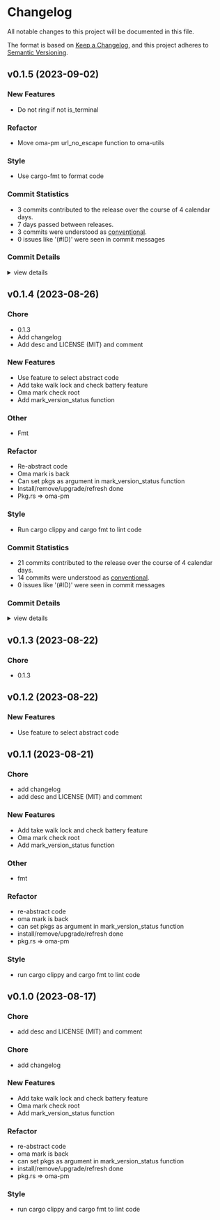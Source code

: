 # Changelog

All notable changes to this project will be documented in this file.

The format is based on [Keep a Changelog](https://keepachangelog.com/en/1.0.0/),
and this project adheres to [Semantic Versioning](https://semver.org/spec/v2.0.0.html).

## v0.1.5 (2023-09-02)

### New Features

 - <csr-id-232b98246297a42b6294f2c39dc6d06b58ebbb32/> Do not ring if not is_terminal

### Refactor

 - <csr-id-25554c2835d2b2ce50815ce2aa3e8b3cd40071b3/> Move oma-pm url_no_escape function to oma-utils

### Style

 - <csr-id-177be7637ea9e6dce7a988d1b20553cb072ac33d/> Use cargo-fmt to format code

### Commit Statistics

<csr-read-only-do-not-edit/>

 - 3 commits contributed to the release over the course of 4 calendar days.
 - 7 days passed between releases.
 - 3 commits were understood as [conventional](https://www.conventionalcommits.org).
 - 0 issues like '(#ID)' were seen in commit messages

### Commit Details

<csr-read-only-do-not-edit/>

<details><summary>view details</summary>

 * **Uncategorized**
    - Use cargo-fmt to format code ([`177be76`](https://github.com/AOSC-Dev/oma/commit/177be7637ea9e6dce7a988d1b20553cb072ac33d))
    - Move oma-pm url_no_escape function to oma-utils ([`25554c2`](https://github.com/AOSC-Dev/oma/commit/25554c2835d2b2ce50815ce2aa3e8b3cd40071b3))
    - Do not ring if not is_terminal ([`232b982`](https://github.com/AOSC-Dev/oma/commit/232b98246297a42b6294f2c39dc6d06b58ebbb32))
</details>

## v0.1.4 (2023-08-26)

<csr-id-08bafaf3f46c347f8f95ef2e0dbd420e7ee3e197/>
<csr-id-5f8881a5f16b1798323ec1bd558c1c8abb7b44d1/>
<csr-id-02d849fe98571c85ca78c5b6c1df71ef5077deb4/>
<csr-id-9bb6e19a703bc76515a7fa70c19aaafef38c7d7b/>
<csr-id-21864b9135312ce096ccfed57dc240fffd28fda1/>
<csr-id-004cf53213308152b780115f50ec55589e08d3ae/>
<csr-id-87f2218bd28559b2483a515b892043d65df8f576/>
<csr-id-d921ccbec06258c1f30815b0685302376ecbd343/>
<csr-id-e0208cd2160358e8125577f990df090f02dc9528/>
<csr-id-9de51fa2cf2993c10acfd05d3cda133e6140ac44/>

### Chore

 - <csr-id-08bafaf3f46c347f8f95ef2e0dbd420e7ee3e197/> 0.1.3
 - <csr-id-5f8881a5f16b1798323ec1bd558c1c8abb7b44d1/> Add changelog
 - <csr-id-02d849fe98571c85ca78c5b6c1df71ef5077deb4/> Add desc and LICENSE (MIT) and comment

### New Features

 - <csr-id-69a17fe9bbc77374992e617a62db681bb7a1bca6/> Use feature to select abstract code
 - <csr-id-5afbe32511508a14055d780724c8bd71db2fcb18/> Add take walk lock and check battery feature
 - <csr-id-efe79f32b2923d4ebfa836349e7b5b041b953e77/> Oma mark check root
 - <csr-id-578b5e39890ec6a53b378c56201b0e179107f451/> Add mark_version_status function

### Other

 - <csr-id-9bb6e19a703bc76515a7fa70c19aaafef38c7d7b/> Fmt

### Refactor

 - <csr-id-21864b9135312ce096ccfed57dc240fffd28fda1/> Re-abstract code
 - <csr-id-004cf53213308152b780115f50ec55589e08d3ae/> Oma mark is back
 - <csr-id-87f2218bd28559b2483a515b892043d65df8f576/> Can set pkgs as argument in mark_version_status function
 - <csr-id-d921ccbec06258c1f30815b0685302376ecbd343/> Install/remove/upgrade/refresh done
 - <csr-id-e0208cd2160358e8125577f990df090f02dc9528/> Pkg.rs => oma-pm

### Style

 - <csr-id-9de51fa2cf2993c10acfd05d3cda133e6140ac44/> Run cargo clippy and cargo fmt to lint code

### Commit Statistics

<csr-read-only-do-not-edit/>

 - 21 commits contributed to the release over the course of 4 calendar days.
 - 14 commits were understood as [conventional](https://www.conventionalcommits.org).
 - 0 issues like '(#ID)' were seen in commit messages

### Commit Details

<csr-read-only-do-not-edit/>

<details><summary>view details</summary>

 * **Uncategorized**
    - Bump oma-console v0.1.1, oma-fetch v0.1.2, oma-utils v0.1.4, oma-pm v0.2.1 ([`64f5d1b`](https://github.com/AOSC-Dev/oma/commit/64f5d1bf4f93b7b3b1f5a00134e232409458e5e3))
    - Bump oma-utils v0.1.3 ([`206806f`](https://github.com/AOSC-Dev/oma/commit/206806f036ed7f127955c14499c742c7864848f9))
    - 0.1.3 ([`08bafaf`](https://github.com/AOSC-Dev/oma/commit/08bafaf3f46c347f8f95ef2e0dbd420e7ee3e197))
    - Bump oma-utils v0.1.2 ([`27954dc`](https://github.com/AOSC-Dev/oma/commit/27954dc8346d57431f4d4f4cbf695841027eb440))
    - Use feature to select abstract code ([`69a17fe`](https://github.com/AOSC-Dev/oma/commit/69a17fe9bbc77374992e617a62db681bb7a1bca6))
    - Bump oma-fetch v0.1.1, oma-utils v0.1.1, oma-pm v0.2.0 ([`51b4ab2`](https://github.com/AOSC-Dev/oma/commit/51b4ab259c5fe014493c78e04f5c6671f56d95e8))
    - Fmt ([`9bb6e19`](https://github.com/AOSC-Dev/oma/commit/9bb6e19a703bc76515a7fa70c19aaafef38c7d7b))
    - Release oma-utils v0.1.0 ([`743a1a2`](https://github.com/AOSC-Dev/oma/commit/743a1a26cb12a97ad7d4eeb63b21c1df6d4f4afd))
    - Add changelog ([`5f8881a`](https://github.com/AOSC-Dev/oma/commit/5f8881a5f16b1798323ec1bd558c1c8abb7b44d1))
    - Add desc and LICENSE (MIT) and comment ([`02d849f`](https://github.com/AOSC-Dev/oma/commit/02d849fe98571c85ca78c5b6c1df71ef5077deb4))
    - Re-abstract code ([`21864b9`](https://github.com/AOSC-Dev/oma/commit/21864b9135312ce096ccfed57dc240fffd28fda1))
    - Add take walk lock and check battery feature ([`5afbe32`](https://github.com/AOSC-Dev/oma/commit/5afbe32511508a14055d780724c8bd71db2fcb18))
    - Oma mark check root ([`efe79f3`](https://github.com/AOSC-Dev/oma/commit/efe79f32b2923d4ebfa836349e7b5b041b953e77))
    - Oma mark is back ([`004cf53`](https://github.com/AOSC-Dev/oma/commit/004cf53213308152b780115f50ec55589e08d3ae))
    - Can set pkgs as argument in mark_version_status function ([`87f2218`](https://github.com/AOSC-Dev/oma/commit/87f2218bd28559b2483a515b892043d65df8f576))
    - Add mark_version_status function ([`578b5e3`](https://github.com/AOSC-Dev/oma/commit/578b5e39890ec6a53b378c56201b0e179107f451))
    - Cargo fmt ([`b0f6954`](https://github.com/AOSC-Dev/oma/commit/b0f69541f4d8baa5abb92d1db2e73fe6dc4c71f5))
    - Install/remove/upgrade/refresh done ([`d921ccb`](https://github.com/AOSC-Dev/oma/commit/d921ccbec06258c1f30815b0685302376ecbd343))
    - Run cargo clippy and cargo fmt to lint code ([`9de51fa`](https://github.com/AOSC-Dev/oma/commit/9de51fa2cf2993c10acfd05d3cda133e6140ac44))
    - Pkg.rs => oma-pm ([`e0208cd`](https://github.com/AOSC-Dev/oma/commit/e0208cd2160358e8125577f990df090f02dc9528))
    - 6 ([`9b195b0`](https://github.com/AOSC-Dev/oma/commit/9b195b04f2f7e224f096aa6c04aaba56c55b1698))
</details>

## v0.1.3 (2023-08-22)

<csr-id-3af47b057182b1311d96e1fe6825ad32bbd0e23b/>

### Chore

 - <csr-id-3af47b057182b1311d96e1fe6825ad32bbd0e23b/> 0.1.3

## v0.1.2 (2023-08-22)

### New Features

 - <csr-id-ec61dda03a3ad18f3b9b34db398b39c550e0abbf/> Use feature to select abstract code

## v0.1.1 (2023-08-21)

<csr-id-64280ae41d3df6a11e5806153a6cb0057f0875fe/>
<csr-id-882ef91ff21a1376be3daecfd54359e89f6c35be/>
<csr-id-42a30f3c99799b933d4ae663c543376d9644c634/>
<csr-id-d900e4a30d02215f43d026a998b0a7bd95bbc099/>
<csr-id-0ed23241a26d9fa82deca4c49ee676b905950f74/>
<csr-id-201ff85c8c933370416f7bd8fd2100b86f10e40f/>
<csr-id-9388436c646d65eb5527b6c6a1f3f39923aadeee/>
<csr-id-ecb46d44b356e994225e00c5cc16439198fd4ff3/>
<csr-id-bb833287d6d439c622e737148d609c1b848e5efa/>

### Chore

 - <csr-id-64280ae41d3df6a11e5806153a6cb0057f0875fe/> add changelog
 - <csr-id-882ef91ff21a1376be3daecfd54359e89f6c35be/> add desc and LICENSE (MIT) and comment

### New Features

 - <csr-id-d527b6b04616b9e46714338856b5e47fea9befd8/> Add take walk lock and check battery feature
 - <csr-id-c0cd36b57e8169497e6744065078c3c245573ec6/> Oma mark check root
 - <csr-id-bc470fdee31c413e32f5f9c1abb320297da1d987/> Add mark_version_status function

### Other

 - <csr-id-42a30f3c99799b933d4ae663c543376d9644c634/> fmt

### Refactor

 - <csr-id-d900e4a30d02215f43d026a998b0a7bd95bbc099/> re-abstract code
 - <csr-id-0ed23241a26d9fa82deca4c49ee676b905950f74/> oma mark is back
 - <csr-id-201ff85c8c933370416f7bd8fd2100b86f10e40f/> can set pkgs as argument in mark_version_status function
 - <csr-id-9388436c646d65eb5527b6c6a1f3f39923aadeee/> install/remove/upgrade/refresh done
 - <csr-id-ecb46d44b356e994225e00c5cc16439198fd4ff3/> pkg.rs => oma-pm

### Style

 - <csr-id-bb833287d6d439c622e737148d609c1b848e5efa/> run cargo clippy and cargo fmt to lint code

## v0.1.0 (2023-08-17)

<csr-id-0b0c1dbdf1faa21f01a54f889a65b984d74b4059/>
<csr-id-30a708a8419dd4d07d833a56466dffb7f290fda8/>
<csr-id-717bece8a874dede7a8ac58fc56f41daaf3daa48/>
<csr-id-2c4554b6a9988e55e0d1bf41b05e4e24b82899f7/>
<csr-id-c1e161f60650ed8feb562838ed9ecb5ecdadfe05/>
<csr-id-a4207f7a57e8561f1aa58e4af66057227b2c00e2/>
<csr-id-ee45498f402ccc6a686c44b1b4f887301e9801e1/>
<csr-id-0501e3ed5b24636e9c155a8781e7e7004cd8316c/>

### Chore

 - <csr-id-0b0c1dbdf1faa21f01a54f889a65b984d74b4059/> add desc and LICENSE (MIT) and comment

### Chore

 - <csr-id-0501e3ed5b24636e9c155a8781e7e7004cd8316c/> add changelog

### New Features

 - <csr-id-d6c45b2360f26a00bfaec6c60521d274f03ee729/> Add take walk lock and check battery feature
 - <csr-id-bc5112669b5ed735b03040843b359647eb9063ed/> Oma mark check root
 - <csr-id-13a65de5404dac6f0820733553792a86fd949511/> Add mark_version_status function

### Refactor

 - <csr-id-30a708a8419dd4d07d833a56466dffb7f290fda8/> re-abstract code
 - <csr-id-717bece8a874dede7a8ac58fc56f41daaf3daa48/> oma mark is back
 - <csr-id-2c4554b6a9988e55e0d1bf41b05e4e24b82899f7/> can set pkgs as argument in mark_version_status function
 - <csr-id-c1e161f60650ed8feb562838ed9ecb5ecdadfe05/> install/remove/upgrade/refresh done
 - <csr-id-a4207f7a57e8561f1aa58e4af66057227b2c00e2/> pkg.rs => oma-pm

### Style

 - <csr-id-ee45498f402ccc6a686c44b1b4f887301e9801e1/> run cargo clippy and cargo fmt to lint code
